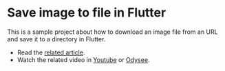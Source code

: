 # Save image to file in Flutter

This is a sample project about how to download an image file from an URL and save it to a directory in Flutter.

- Read the [related article](https://davidserrano.io/save-image-to-file-flutter).
- Watch the related video in [Youtube](https://youtu.be/FpkJxg34Cng) or [Odysee](https://odysee.com/@svprdga:d/save-image-to-file-flutter).